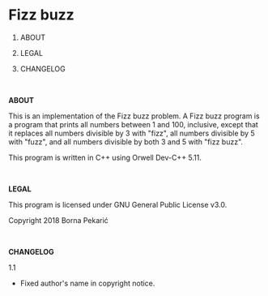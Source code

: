 ﻿# Fizz buzz

1. ABOUT

2. LEGAL

3. CHANGELOG

<br/>

**ABOUT**

This is an implementation of the Fizz buzz problem. A Fizz buzz program is a program that prints all numbers between 1 and 100, inclusive, except that it replaces all numbers divisible by 3 with "fizz", all numbers divisible by 5 with "fuzz", and all numbers divisible by both 3 and 5 with "fizz buzz".

This program is written in C++ using Orwell Dev-C++ 5.11.

<br/>

**LEGAL**

This program is licensed under GNU General Public License v3.0.

Copyright 2018 Borna Pekarić

<br/>

**CHANGELOG**

1.1

- Fixed author's name in copyright notice.